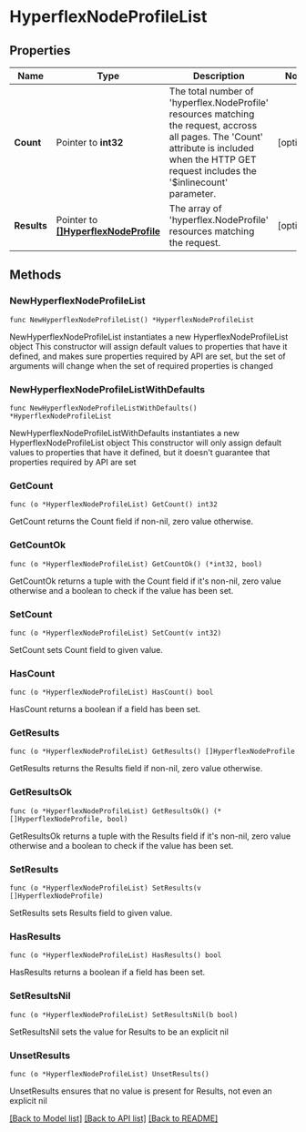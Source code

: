 # HyperflexNodeProfileList

## Properties

Name | Type | Description | Notes
------------ | ------------- | ------------- | -------------
**Count** | Pointer to **int32** | The total number of &#39;hyperflex.NodeProfile&#39; resources matching the request, accross all pages. The &#39;Count&#39; attribute is included when the HTTP GET request includes the &#39;$inlinecount&#39; parameter. | [optional] 
**Results** | Pointer to [**[]HyperflexNodeProfile**](HyperflexNodeProfile.md) | The array of &#39;hyperflex.NodeProfile&#39; resources matching the request. | [optional] 

## Methods

### NewHyperflexNodeProfileList

`func NewHyperflexNodeProfileList() *HyperflexNodeProfileList`

NewHyperflexNodeProfileList instantiates a new HyperflexNodeProfileList object
This constructor will assign default values to properties that have it defined,
and makes sure properties required by API are set, but the set of arguments
will change when the set of required properties is changed

### NewHyperflexNodeProfileListWithDefaults

`func NewHyperflexNodeProfileListWithDefaults() *HyperflexNodeProfileList`

NewHyperflexNodeProfileListWithDefaults instantiates a new HyperflexNodeProfileList object
This constructor will only assign default values to properties that have it defined,
but it doesn't guarantee that properties required by API are set

### GetCount

`func (o *HyperflexNodeProfileList) GetCount() int32`

GetCount returns the Count field if non-nil, zero value otherwise.

### GetCountOk

`func (o *HyperflexNodeProfileList) GetCountOk() (*int32, bool)`

GetCountOk returns a tuple with the Count field if it's non-nil, zero value otherwise
and a boolean to check if the value has been set.

### SetCount

`func (o *HyperflexNodeProfileList) SetCount(v int32)`

SetCount sets Count field to given value.

### HasCount

`func (o *HyperflexNodeProfileList) HasCount() bool`

HasCount returns a boolean if a field has been set.

### GetResults

`func (o *HyperflexNodeProfileList) GetResults() []HyperflexNodeProfile`

GetResults returns the Results field if non-nil, zero value otherwise.

### GetResultsOk

`func (o *HyperflexNodeProfileList) GetResultsOk() (*[]HyperflexNodeProfile, bool)`

GetResultsOk returns a tuple with the Results field if it's non-nil, zero value otherwise
and a boolean to check if the value has been set.

### SetResults

`func (o *HyperflexNodeProfileList) SetResults(v []HyperflexNodeProfile)`

SetResults sets Results field to given value.

### HasResults

`func (o *HyperflexNodeProfileList) HasResults() bool`

HasResults returns a boolean if a field has been set.

### SetResultsNil

`func (o *HyperflexNodeProfileList) SetResultsNil(b bool)`

 SetResultsNil sets the value for Results to be an explicit nil

### UnsetResults
`func (o *HyperflexNodeProfileList) UnsetResults()`

UnsetResults ensures that no value is present for Results, not even an explicit nil

[[Back to Model list]](../README.md#documentation-for-models) [[Back to API list]](../README.md#documentation-for-api-endpoints) [[Back to README]](../README.md)


